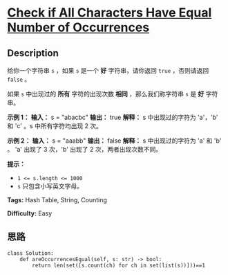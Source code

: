 # [Check if All Characters Have Equal Number of Occurrences][title]

## Description

给你一个字符串 `s` ，如果 `s` 是一个 **好** 字符串，请你返回 `true` ，否则请返回 `false` 。

如果 `s` 中出现过的 **所有** 字符的出现次数 **相同** ，那么我们称字符串 `s` 是 **好** 字符串。

**示例 1：**
            **输入：** s = "abacbc"    **输出：** true    **解释：** s 中出现过的字符为 'a'，'b' 和 'c' 。s 中所有字符均出现 2 次。    

**示例 2：**
            **输入：** s = "aaabb"    **输出：** false    **解释：** s 中出现过的字符为 'a' 和 'b' 。    'a' 出现了 3 次，'b' 出现了 2 次，两者出现次数不同。    

**提示：**

  * `1 <= s.length <= 1000`
  * `s` 只包含小写英文字母。


**Tags:** Hash Table, String, Counting

**Difficulty:** Easy

## 思路

``` python3
class Solution:
    def areOccurrencesEqual(self, s: str) -> bool:
        return len(set([s.count(ch) for ch in set(list(s))]))==1
```

[title]: https://leetcode-cn.com/problems/check-if-all-characters-have-equal-number-of-occurrences
